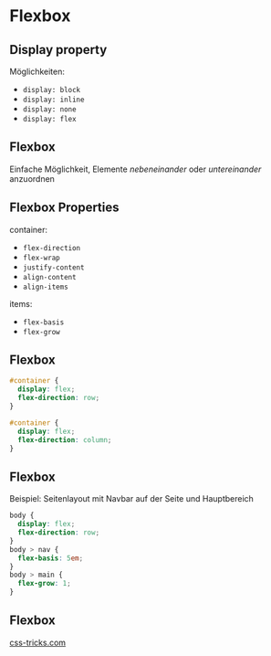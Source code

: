 # Flexbox

## Display property

Möglichkeiten:

- `display: block`
- `display: inline`
- `display: none`
- `display: flex`

## Flexbox

Einfache Möglichkeit, Elemente _nebeneinander_ oder _untereinander_ anzuordnen

## Flexbox Properties

container:

- `flex-direction`
- `flex-wrap`
- `justify-content`
- `align-content`
- `align-items`

items:

- `flex-basis`
- `flex-grow`

## Flexbox

```css
#container {
  display: flex;
  flex-direction: row;
}
```

```css
#container {
  display: flex;
  flex-direction: column;
}
```

## Flexbox

Beispiel: Seitenlayout mit Navbar auf der Seite und Hauptbereich

```css
body {
  display: flex;
  flex-direction: row;
}
body > nav {
  flex-basis: 5em;
}
body > main {
  flex-grow: 1;
}
```

## Flexbox

[css-tricks.com](https://css-tricks.com/snippets/css/a-guide-to-flexbox/)
